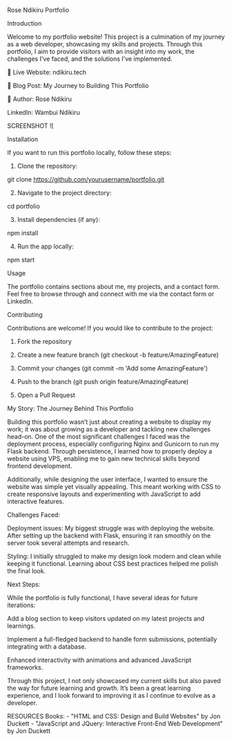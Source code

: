 Rose Ndikiru Portfolio

Introduction

Welcome to my portfolio website! This project is a culmination of my journey as a web developer, showcasing my skills and projects. Through this portfolio, I aim to provide visitors with an insight into my work, the challenges I’ve faced, and the solutions I’ve implemented.

🔗 Live Website: ndikiru.tech

📖 Blog Post: My Journey to Building This Portfolio

👥 Author: Rose Ndikiru 

LinkedIn: Wambui Ndikiru

SCREENSHOT 
![

Installation

If you want to run this portfolio locally, follow these steps:

1. Clone the repository:

git clone https://github.com/yourusername/portfolio.git


2. Navigate to the project directory:

cd portfolio


3. Install dependencies (if any):

npm install


4. Run the app locally:

npm start


Usage

The portfolio contains sections about me, my projects, and a contact form. Feel free to browse through and connect with me via the contact form or LinkedIn.

Contributing

Contributions are welcome! If you would like to contribute to the project:

1. Fork the repository


2. Create a new feature branch (git checkout -b feature/AmazingFeature)


3. Commit your changes (git commit -m 'Add some AmazingFeature')


4. Push to the branch (git push origin feature/AmazingFeature)


5. Open a Pull Request


My Story: The Journey Behind This Portfolio

Building this portfolio wasn’t just about creating a website to display my work; it was about growing as a developer and tackling new challenges head-on. One of the most significant challenges I faced was the deployment process, especially configuring Nginx and Gunicorn to run my Flask backend. Through persistence, I learned how to properly deploy a website using VPS, enabling me to gain new technical skills beyond frontend development.

Additionally, while designing the user interface, I wanted to ensure the website was simple yet visually appealing. This meant working with CSS to create responsive layouts and experimenting with JavaScript to add interactive features.

Challenges Faced:

Deployment issues: My biggest struggle was with deploying the website. After setting up the backend with Flask, ensuring it ran smoothly on the server took several attempts and research.

Styling: I initially struggled to make my design look modern and clean while keeping it functional. Learning about CSS best practices helped me polish the final look.


Next Steps:

While the portfolio is fully functional, I have several ideas for future iterations:

Add a blog section to keep visitors updated on my latest projects and learnings.

Implement a full-fledged backend to handle form submissions, potentially integrating with a database.

Enhanced interactivity with animations and advanced JavaScript frameworks.


Through this project, I not only showcased my current skills but also paved the way for future learning and growth. It’s been a great learning experience, and I look forward to improving it as I continue to evolve as a developer.

RESOURCES
Books:
 			- "HTML and CSS: Design and Build Websites" by Jon Duckett
			- "JavaScript and JQuery: Interactive Front-End Web Development" by Jon Duckett


